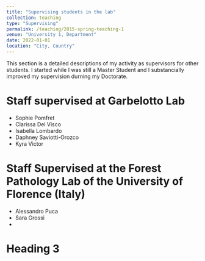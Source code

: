 ```yaml
---
title: "Supervising students in the lab"
collection: teaching
type: "Supervising"
permalink: /teaching/2015-spring-teaching-1
venue: "University 1, Department"
date: 2022-01-01
location: "City, Country"
---
```


This section is a detailed descriptions of my activity as supervisors for other students. I started while I was still a Master Student and I substancially improved my supervision durning my Doctorate.

Staff supervised at Garbelotto Lab 
======

- Sophie Pomfret
- Clarissa Del Visco
- Isabella Lombardo
- Daphney Saviotti-Orozco
- Kyra Victor

Staff Supervised at the Forest Pathology Lab of the University of Florence (Italy)
======

- Alessandro Puca
- Sara Grossi
- 

Heading 3
======
